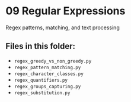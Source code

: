 # 09 Regular Expressions

Regex patterns, matching, and text processing

## Files in this folder:

- `regex_greedy_vs_non_greedy.py`
- `regex_pattern_matching.py`
- `regex_character_classes.py`
- `regex_quantifiers.py`
- `regex_groups_capturing.py`
- `regex_substitution.py`
